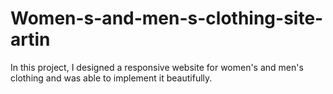 # Women-s-and-men-s-clothing-site-artin
In this project, I designed a responsive website for women's and men's clothing and was able to implement it beautifully.
